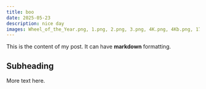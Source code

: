 ```yaml
---
title: boo
date: 2025-05-23
description: nice day
images: Wheel_of_the_Year.png, 1.png, 2.png, 3.png, 4K.png, 4Kb.png, 171720e9107b7e637ac9.jpeg, card.jpg, card.png, clock.png, copenhagen_kitkat_darkgreen_-_website_product_pages.jpg, DALL·E 2024-12-17 14.56.09 - A geometric origami-style design folded entirely out of paper. The design features intricate lines and sharp folds, resembling abstract shapes and pat.webp, DALL·E 2024-12-17 14.57.33 - An origami-style version of a complex geometric design based on the uploaded image. The design is made to look like it is folded entirely out of paper.webp, icon-192x192.png, icon-512x512.png, logo.gif, Screenshot 2025-01-17 at 09.25.05.png, Screenshot 2025-09-12 at 09.35.26.png, Screenshot 2025-09-22 at 11.14.16.png, WenPose.jpg
---
```


This is the content of my post. It can have **markdown** formatting.

## Subheading

More text here.
